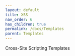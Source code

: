 ```yaml
---
layout: default
title: XSS
nav_order: 6
has_children: true
permalink: /docs/Templates
parent: Templates
---
```



Cross-Site Scripting Templates


